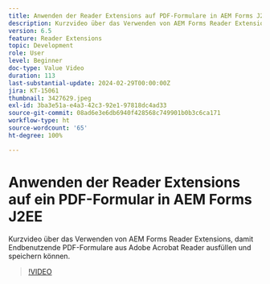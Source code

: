```yaml
---
title: Anwenden der Reader Extensions auf PDF-Formulare in AEM Forms J2EE
description: Kurzvideo über das Verwenden von AEM Forms Reader Extensions, damit Endbenutzende PDF-Formulare aus Adobe/Acrobat Reader ausfüllen und speichern können.
version: 6.5
feature: Reader Extensions
topic: Development
role: User
level: Beginner
doc-type: Value Video
duration: 113
last-substantial-update: 2024-02-29T00:00:00Z
jira: KT-15061
thumbnail: 3427629.jpeg
exl-id: 3ba3e51a-e4a3-42c3-92e1-97818dc4ad33
source-git-commit: 08ad6e3e6db6940f428568c749901b0b3c6ca171
workflow-type: ht
source-wordcount: '65'
ht-degree: 100%

---
```


# Anwenden der Reader Extensions auf ein PDF-Formular in AEM Forms J2EE

Kurzvideo über das Verwenden von AEM Forms Reader Extensions, damit Endbenutzende PDF-Formulare aus Adobe Acrobat Reader ausfüllen und speichern können.

>[!VIDEO](https://video.tv.adobe.com/v/3427629/?learn=on)
